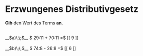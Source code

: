 <!--
version:  0.0.1

language: de

@style
main > *:not(:last-child) {
  margin-bottom: 3rem;
}

input {
    text-align: center;
}

.flex-container {
    display: flex;
    flex-wrap: wrap;
    align-items: stretch;
    gap: 20px;
}

.flex-child {
    flex: 1;
    min-width: 350px;
    margin-right: 20px;
}

@media (max-width: 400px) {
    .flex-child {
        flex: 100%;
        margin-right: 0;
    }
}
@end

formula: \carry   \textcolor{red}{\scriptsize #1}
formula: \digit   \rlap{\carry{#1}}\phantom{#2}#2
formula: \permil  \text{‰}

import: https://raw.githubusercontent.com/LiaTemplates/Tikz-Jax/main/README.md

script: https://cdn.jsdelivr.net/gh/LiaTemplates/Tikz-Jax@main/dist/index.js


tags: Distributivgesetz, Division, leicht, niedrig, Angeben

comment: Der Wert des Terms ist gesucht, doch ist die Division nur mit dem Distributivgesetz zu lösen, wenn nur die natürlichen Zahlen bekannt sind. 

author: Martin Lommatzsch

-->



# Erzwungenes Distributivgesetz

**Gib** den Wert des Terms **an**.

<section class="flex-container">

<div class="flex-child">
<br>
__$a)\;\;$__ $ 29:11 + 70:11 =$ [[  9  ]]
<br>
</div>
<div class="flex-child">
<br>
__$b)\;\;$__ $ 74:8 - 26:8 =$ [[  6  ]]
<br>
</div>
</section>
<br>
<br>
<br>
<br>

